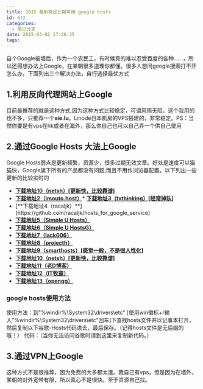 ```yaml
---
title: 2015 最新稳定长期可用 google hosts
id: 672
categories:
  - 笔记分享
date: 2015-03-02 17:26:35
tags:
---
```


<div>自个Google被墙后，作为一个农民工，有时候真的难以忍受百度的各种……，所以还得想办法上Google，在某朝很多道理你都懂。很多人想问<a class="hotWord">google搜索打不开怎么办，下面列出三个解决办法，自行选择最优方式</a></div>

## 1.利用反向代理网站上Google

目前最推荐的就是这种方式,因为这种方式比较稳定，可谓风雨无阻。这个我用的也不多，只推荐一个**xie.lu**。Linode日本机房的VPS搭建的，非常稳定。PS：当然你要是有vps在hk或者在海外，那么你自己也可以自己弄一个供自己使用

## 2.通过Google Hosts 大法上Google

Google Hosts弱点是更新频繁，资源少，很多过期无效文章。好处是速度可以猫猫快，Google旗下所有的产品都没有问题;而且不用作浏览器配置。以下列出一些更新的比较实时的

*   [**下载地址10（netsh）[更新快，比较靠谱]**](http://serve.netsh.org/pub/ipv4-hosts)
*   [**下载地址2（imouto.host）**](https://raw.githubusercontent.com/zxdrive/imouto.host/master/imouto.host.txt)*   [**下载地址3（txthinking）[经常掉队]**](https://raw.githubusercontent.com/txthinking/google-hosts/master/hosts)
    <li>[**下载地址4（racaljk）**](https://github.com/racaljk/hosts_for_google_service)
*   [**下载地址5（Simple U Hosts）**](http://simpleu.googlecode.com/svn/trunk/hosts)
*   [**下载地址6（Simple U HostsG）**](https://raw.githubusercontent.com/vokins/simpleu/master/hosts)
*   [**下载地址7（lack006）**](https://raw.githubusercontent.com/lack006/Android-Hosts-L/master/hosts3.txt)
*   [**下载地址8（projecth）**](https://www.projecth.us/sources)
*   [**下载地址9（smarthosts）[感觉一般，不是很人性化]**](https://smarthosts.googlecode.com/svn/trunk/hosts)
*   [**下载地址10（netsh）[更新快，比较靠谱]**](http://serve.netsh.org/pub/ipv4-hosts)
*   [**下载地址11（老D博客）**](http://laod.cn/black-technology/hosts.html)
*   [**下载地址12（IT牧童）**](http://itmutong.com/itbaike/%E6%9C%80%E6%96%B0%E4%BF%AE%E6%94%B9hosts%E4%B8%8A%E8%B0%B7%E6%AD%8C/)
*   [**下载地址13（opengg）**](http://opengg.me/wp-content/uploads/2011/09/hosts.php)
&nbsp;

### google hosts使用方法

使用方法：到"%windir%\System32\drivers\etc" [使用win徽标+r输入"%windir%\System32\drivers\etc"回车]下查找hosts文件并以记事本打开，然后复制以下谷歌-Hosts代码进去，最后保存。（记得hosts文件是无后缀的哦！）
代码：（当你无法访问谷歌时请到这里来复制新代码。）

## 3.通过VPN上Google

这种方式不是很推荐，因为免费的大多都太渣。我自己有vps，但是因为在墙外，某朝的对外宽带有限，所以真心不是很快。至于资源自己找。